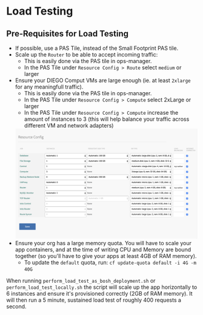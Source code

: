 # Load Testing

## Pre-Requisites for Load Testing
- If possible, use a PAS Tile, instead of the Small Footprint PAS tile.
- Scale up the `Router` to be able to accept incoming traffic:
  - This is easily done via the PAS tile in ops-manager.
  - In the PAS Tile under `Resource Config > Route` select `medium` or larger
- Ensure your DIEGO Comput VMs are large enough (ie. at least `2xlarge` for any meaningfull traffic). 
  - This is easily done via the PAS tile in ops-manager.
  - In the PAS Tile under `Resource Config > Compute` select 2xLarge or larger
  - In the PAS Tile under `Resource Config > Compute` increase the amount of instances to 3 (this will help balance your traffic across different VM and network adapters)
  <img src="../images/pas_diego_settings.png" alt="PCF PAS DIEGO Settings" width="540"/>
- Ensure your org has a large memory quota. You will have to scale your app containers, and at the time of writing CPU and Memory are bound together (so you'll have to give your apps at least 4GB of RAM memory). 
  - To update the `default` quota, run: `cf update-quota default -i 4G -m 40G`

When running `perform_load_test_as_bosh_deployment.sh` or `perform_load_test_locally.sh` the script will scale up the app horizontally to 6 instances and ensure it's provisioned correctly (2GB of RAM memory). It will then run a 5 minute, sustained load test of roughly 400 requests a second.